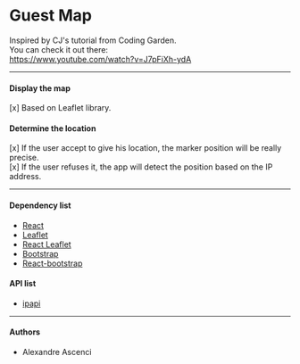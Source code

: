Guest Map
=========

Inspired by CJ's tutorial from Coding Garden. <br>
You can check it out there: <br>
https://www.youtube.com/watch?v=J7pFiXh-ydA

---------

#### Display the map

[x] Based on Leaflet library.

#### Determine the location

[x] If the user accept to give his location, the marker position will be really precise. <br>
[x] If the user refuses it, the app will detect the position based on the IP address. <br>

---------

#### Dependency list

* [React](https://github.com/facebook/react)
* [Leaflet](https://github.com/Leaflet/Leaflet)
* [React Leaflet](https://github.com/PaulLeCam/react-leaflet)
* [Bootstrap](https://github.com/twbs/bootstrap)
* [React-bootstrap](https://github.com/react-bootstrap/react-bootstrap)

#### API list

* [ipapi](https://ipapi.co/)

---------

#### Authors

* Alexandre Ascenci
